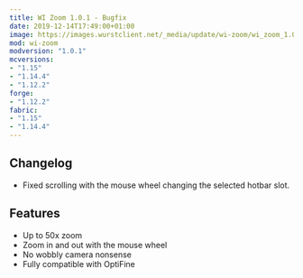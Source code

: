 ```yaml
---
title: WI Zoom 1.0.1 - Bugfix
date: 2019-12-14T17:49:00+01:00
image: https://images.wurstclient.net/_media/update/wi-zoom/wi_zoom_1.0.1_540p.webp
mod: wi-zoom
modversion: "1.0.1"
mcversions:
- "1.15"
- "1.14.4"
- "1.12.2"
forge:
- "1.12.2"
fabric:
- "1.15"
- "1.14.4"
---
```

## Changelog

- Fixed scrolling with the mouse wheel changing the selected hotbar slot.

## Features

- Up to 50x zoom
- Zoom in and out with the mouse wheel
- No wobbly camera nonsense
- Fully compatible with OptiFine
